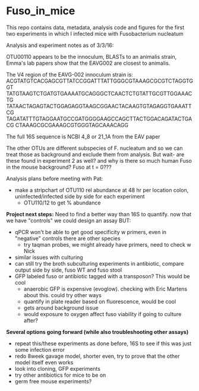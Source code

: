 # Fuso_in_mice
This repo contains data, metadata, analysis code and figures for the first two experiments in which I infected mice with Fusobacterium nucleatum 

Analysis and experiment notes as of 3/3/16: 

OTU00110 appears to be the innoculum, BLASTs to an animalis strain, Emma's lab papers
show that the EAVG002 are closest to animalis. 

The V4 region of the EAVG-002 innoculum strain is:
ACGTATGTCACGAGCGTTATCCGGATTTATTGGGCGTAAAGCGCGTCTAGGTGGT
TATGTAAGTCTGATGTGAAAATGCAGGGCTCAACTCTGTATTGCGTTGGAAACTG
TATAACTAGAGTACTGGAGAGGTAAGCGGAACTACAAGTGTAGAGGTGAAATTCG
TAGATATTTGTAGGAATGCCGATGGGGAAGCCAGCTTACTGGACAGATACTGACG
CTAAAGCGCGAAAGCGTGGGTAGCAAACAGG 

The full 16S sequence is NCBI 4_8 or 21_1A from the EAV paper

The other OTUs are different subspecies of F. nucleatum and so we can treat those as 
background and exclude them from analysis. 
But wait- are these found in experiment 2 as well?
and why is there so much human Fuso in the mouse background?
Fuso at t = 0???

 
Analysis plans before meeting with Pat:
- make a stripchart of OTU110 rel abundance at 48 hr per location 
colon, uninfected/infected side by side for each experiment 
  + OTU110/12 to get % abundance 

**Project next steps:**
Need to find a better way than 16S to quantify. now that we have "controls" we could design an assay
BUT:
- qPCR won't be able to get good specificity w primers, even in "negative" controls there are other species
	+ try taqman probes, we might already have primers, need to check w Nick 
- similar issues with culturing
- can still try the broth subculturing experiments in antibiotic, compare output side by side, fuso WT and fuso stool
- GFP labeled fuso or antibiotic tagged with a transposon? This would be cool
	+ anaerobic GFP is expensive (evoglow). checking with Eric Martens about this. could try other ways
	+ quantify in plate reader based on fluorescence, would be cool
	+ gets around background issue 
	+ would exposure to oxygen affect fuso viability if going to culture after?
	
**Several options going forward (while also troubleshooting other assays)**
- repeat this/these experiments as done before, 16S to see if this was just some infection error
- redo 8week gavage model, shorter even, try to prove that the other model itself even works
- look into cloning, GFP experiments
- try other antibiotics for mice to be on
- germ free mouse experiments? 




